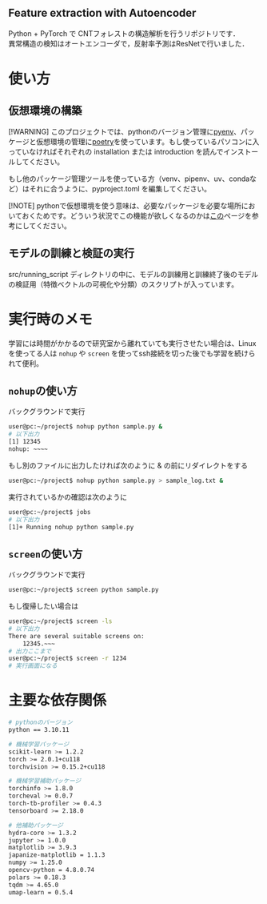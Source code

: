 Feature extraction with Autoencoder
---

Python + PyTorch で CNTフォレストの構造解析を行うリポジトリです．  
異常構造の検知はオートエンコーダで，反射率予測はResNetで行いました．

# 使い方
## 仮想環境の構築
[!WARNING]
このプロジェクトでは、pythonのバージョン管理に[pyenv](https://github.com/pyenv/pyenv)、パッケージと仮想環境の管理に[poetry](https://python-poetry.org/)を使っています。もし使っているパソコンに入っていなければそれぞれの installation または introduction を読んでインストールしてください。

もし他のパッケージ管理ツールを使っている方（venv、pipenv、uv、condaなど）はそれに合うように、pyproject.toml を編集してください。

[!NOTE]
pythonで仮想環境を使う意味は、必要なパッケージを必要な場所においておくためです。どういう状況でこの機能が欲しくなるのかは[この](https://www.python.jp/install/windows/venv.html#:~:text=Python%20%E3%82%92%E4%BD%BF,%E7%B4%B9%E4%BB%8B%E3%81%97%E3%81%BE%E3%81%99%E3%80%82)ページを参考にしてください。

## モデルの訓練と検証の実行
src/running_script ディレクトリの中に、モデルの訓練用と訓練終了後のモデルの検証用（特徴ベクトルの可視化や分類）のスクリプトが入っています。

# 実行時のメモ
学習には時間がかかるので研究室から離れていても実行させたい場合は、Linuxを使ってる人は `nohup` や `screen` を使ってssh接続を切った後でも学習を続けられて便利。

## `nohup`の使い方
バックグラウンドで実行
```bash
user@pc:~/project$ nohup python sample.py &
# 以下出力
[1] 12345
nohup: ~~~~
```
もし別のファイルに出力したければ次のように & の前にリダイレクトをする
```bash
user@pc:~/project$ nohup python sample.py > sample_log.txt &
```
実行されているかの確認は次のように
```bash
user@pc:~/project$ jobs
# 以下出力
[1]+ Running nohup python sample.py
```

## `screen`の使い方
バックグラウンドで実行
```bash
user@pc:~/project$ screen python sample.py
```
もし復帰したい場合は
```bash
user@pc:~/project$ screen -ls
# 以下出力
There are several suitable screens on:
    12345.~~~
# 出力ここまで
user@pc:~/project$ screen -r 1234
# 実行画面になる
```

# 主要な依存関係
```bash
# pythonのバージョン
python == 3.10.11

# 機械学習パッケージ
scikit-learn >= 1.2.2
torch >= 2.0.1+cu118
torchvision >= 0.15.2+cu118

# 機械学習補助パッケージ
torchinfo >= 1.8.0
torcheval >= 0.0.7
torch-tb-profiler >= 0.4.3
tensorboard >= 2.18.0

# 他補助パッケージ
hydra-core >= 1.3.2
jupyter >= 1.0.0
matplotlib >= 3.9.3
japanize-matplotlib = 1.1.3
numpy >= 1.25.0
opencv-python = 4.8.0.74
polars >= 0.18.3
tqdm >= 4.65.0
umap-learn = 0.5.4
```
